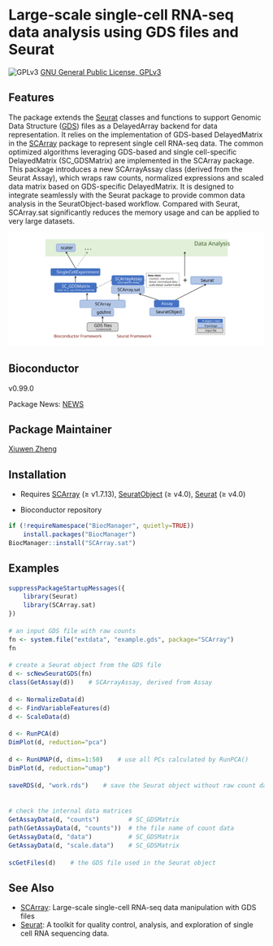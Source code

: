 Large-scale single-cell RNA-seq data analysis using GDS files and Seurat
====

![GPLv3](http://www.gnu.org/graphics/gplv3-88x31.png)
[GNU General Public License, GPLv3](http://www.gnu.org/copyleft/gpl.html)


## Features

The package extends the [Seurat](https://cran.r-project.org/web/packages/Seurat/index.html) classes and functions to support Genomic Data Structure ([GDS](http://www.bioconductor.org/packages/gdsfmt)) files as a DelayedArray backend for data representation. It relies on the implementation of GDS-based DelayedMatrix in the [SCArray](http://www.bioconductor.org/packages/SCArray) package to represent single cell RNA-seq data. The common optimized algorithms leveraging GDS-based and single cell-specific DelayedMatrix (SC_GDSMatrix) are implemented in the SCArray package. This package introduces a new SCArrayAssay class (derived from the Seurat Assay), which wraps raw counts, normalized expressions and scaled data matrix based on GDS-specific DelayedMatrix. It is designed to integrate seamlessly with the Seurat package to provide common data analysis in the SeuratObject-based workflow. Compared with Seurat, SCArray.sat significantly reduces the memory usage and can be applied to very large datasets.

![**Figure 1**: Overview of the SCArray framework.](vignettes/scarray_sat.svg)


## Bioconductor

v0.99.0

Package News: [NEWS](./NEWS)


## Package Maintainer

[Xiuwen Zheng](xiuwen.zheng@abbvie.com)


## Installation

* Requires [SCArray](http://www.bioconductor.org/packages/SCArray/) (≥ v1.7.13), [SeuratObject](https://cran.r-project.org/package=SeuratObject) (≥ v4.0), [Seurat](https://cran.r-project.org/package=Seurat) (≥ v4.0)

* Bioconductor repository
```R
if (!requireNamespace("BiocManager", quietly=TRUE))
    install.packages("BiocManager")
BiocManager::install("SCArray.sat")
```


## Examples

```R
suppressPackageStartupMessages({
    library(Seurat)
    library(SCArray.sat)
})

# an input GDS file with raw counts
fn <- system.file("extdata", "example.gds", package="SCArray")
fn

# create a Seurat object from the GDS file
d <- scNewSeuratGDS(fn)
class(GetAssay(d))    # SCArrayAssay, derived from Assay

d <- NormalizeData(d)
d <- FindVariableFeatures(d)
d <- ScaleData(d)

d <- RunPCA(d)
DimPlot(d, reduction="pca")

d <- RunUMAP(d, dims=1:50)    # use all PCs calculated by RunPCA()
DimPlot(d, reduction="umap")

saveRDS(d, "work.rds")    # save the Seurat object without raw count data


# check the internal data matrices
GetAssayData(d, "counts")        # SC_GDSMatrix
path(GetAssayData(d, "counts"))  # the file name of count data
GetAssayData(d, "data")          # SC_GDSMatrix
GetAssayData(d, "scale.data")    # SC_GDSMatrix

scGetFiles(d)    # the GDS file used in the Seurat object
```


## See Also

* [SCArray](http://www.bioconductor.org/packages/SCArray): Large-scale single-cell RNA-seq data manipulation with GDS files
* [Seurat](https://cran.r-project.org/package=Seurat): A toolkit for quality control, analysis, and exploration of single cell RNA sequencing data.
